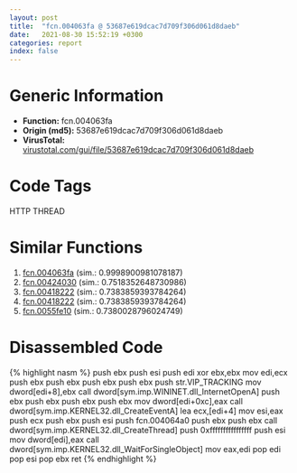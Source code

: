 ```yaml
---
layout: post
title:  "fcn.004063fa @ 53687e619dcac7d709f306d061d8daeb"
date:   2021-08-30 15:52:19 +0300
categories: report
index: false
---
```


# Generic Information
- **Function:** fcn.004063fa
- **Origin (md5):** 53687e619dcac7d709f306d061d8daeb
- **VirusTotal:** [virustotal.com/gui/file/53687e619dcac7d709f306d061d8daeb][virustotal_ref]

# Code Tags
<span class="tag" id="HTTP">HTTP</span>
<span class="tag" id="THREAD">THREAD</span>


# Similar Functions

1. [fcn.004063fa][similar_1_ref] (sim.: 0.9998900981078187)
2. [fcn.00424030][similar_2_ref] (sim.: 0.7518352648730986)
3. [fcn.00418222][similar_3_ref] (sim.: 0.7383859393784264)
4. [fcn.00418222][similar_4_ref] (sim.: 0.7383859393784264)
5. [fcn.0055fe10][similar_5_ref] (sim.: 0.7380028796024749)


# Disassembled Code

{% highlight nasm %}
push ebx
push esi
push edi
xor ebx,ebx
mov edi,ecx
push ebx
push ebx
push ebx
push ebx
push str.VIP_TRACKING
mov dword[edi+8],ebx
call dword[sym.imp.WININET.dll_InternetOpenA]
push ebx
push ebx
push ebx
push ebx
mov dword[edi+0xc],eax
call dword[sym.imp.KERNEL32.dll_CreateEventA]
lea ecx,[edi+4]
mov esi,eax
push ecx
push ebx
push esi
push fcn.004064a0
push ebx
push ebx
call dword[sym.imp.KERNEL32.dll_CreateThread]
push 0xffffffffffffffff
push esi
mov dword[edi],eax
call dword[sym.imp.KERNEL32.dll_WaitForSingleObject]
mov eax,edi
pop edi
pop esi
pop ebx
ret 
{% endhighlight %}


[similar_1_ref]: /report/fcn.004063fa@ba5ec83721de3ca10b3c9583f3b2c6a1
[similar_2_ref]: /report/fcn.00424030@7b00dd8f2abf54a73bfb09681334ff78
[similar_3_ref]: /report/fcn.00418222@53687e619dcac7d709f306d061d8daeb
[similar_4_ref]: /report/fcn.00418222@ba5ec83721de3ca10b3c9583f3b2c6a1
[similar_5_ref]: /report/fcn.0055fe10@7453c96a6fbd42ec690b8deb53eafcba
[virustotal_ref]: https://www.virustotal.com/gui/file/53687e619dcac7d709f306d061d8daeb